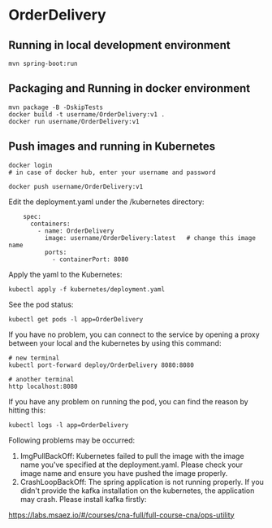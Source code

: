 # OrderDelivery

## Running in local development environment

```
mvn spring-boot:run
```

## Packaging and Running in docker environment

```
mvn package -B -DskipTests
docker build -t username/OrderDelivery:v1 .
docker run username/OrderDelivery:v1
```

## Push images and running in Kubernetes

```
docker login 
# in case of docker hub, enter your username and password

docker push username/OrderDelivery:v1
```

Edit the deployment.yaml under the /kubernetes directory:
```
    spec:
      containers:
        - name: OrderDelivery
          image: username/OrderDelivery:latest   # change this image name
          ports:
            - containerPort: 8080

```

Apply the yaml to the Kubernetes:
```
kubectl apply -f kubernetes/deployment.yaml
```

See the pod status:
```
kubectl get pods -l app=OrderDelivery
```

If you have no problem, you can connect to the service by opening a proxy between your local and the kubernetes by using this command:
```
# new terminal
kubectl port-forward deploy/OrderDelivery 8080:8080

# another terminal
http localhost:8080
```

If you have any problem on running the pod, you can find the reason by hitting this:
```
kubectl logs -l app=OrderDelivery
```

Following problems may be occurred:

1. ImgPullBackOff:  Kubernetes failed to pull the image with the image name you've specified at the deployment.yaml. Please check your image name and ensure you have pushed the image properly.
1. CrashLoopBackOff: The spring application is not running properly. If you didn't provide the kafka installation on the kubernetes, the application may crash. Please install kafka firstly:

https://labs.msaez.io/#/courses/cna-full/full-course-cna/ops-utility

